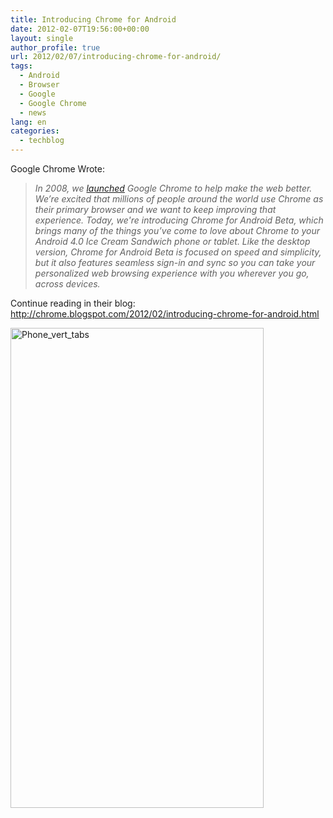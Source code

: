 ```yaml
---
title: Introducing Chrome for Android
date: 2012-02-07T19:56:00+00:00
layout: single
author_profile: true
url: 2012/02/07/introducing-chrome-for-android/
tags:
  - Android
  - Browser
  - Google
  - Google Chrome
  - news
lang: en
categories: 
  - techblog
---
```

Google Chrome Wrote:

> _In 2008, we_ [_launched_](http://googleblog.blogspot.com/2008/09/fresh-take-on-browser.html) _Google Chrome to help make the web better. We’re excited that millions of people around the world use Chrome as their primary browser and we want to keep improving that experience. Today, we're introducing Chrome for Android Beta, which brings many of the things you’ve come to love about Chrome to your Android 4.0 Ice Cream Sandwich phone or tablet. Like the desktop version, Chrome for Android Beta is focused on speed and simplicity, but it also features seamless sign-in and sync so you can take your personalized web browsing experience with you wherever you go, across devices._

Continue reading in their blog: <http://chrome.blogspot.com/2012/02/introducing-chrome-for-android.html>

[<img title="Phone_vert_tabs" border="0" alt="Phone_vert_tabs" src="http://lh5.ggpht.com/-r62vIe2F0eU/TzF6u6swv9I/AAAAAAAAEik/Ki2ok1jtVPM/Phone_vert_tabs_thumb%25255B4%25255D.png?imgmax=800" width="405" height="768" />](http://lh3.ggpht.com/-B9YCETyCUd4/TzF6RqX_H8I/AAAAAAAAEic/tKVu2fiTIxs/s1600-h/Phone_vert_tabs%25255B6%25255D.png)
